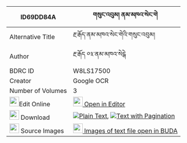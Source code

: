 |ID69DD84A|གསུང་འབུམ། ནམ་མཁའ་སེང་གེ 
| --- | --- 
|Alternative Title |རྔ་རྒོད་ནམ་མཁའ་སེང་གེའི་གསུང་འབུམ།
|Author| རྔ་རྒོད ༠༣་ནམ་མཁའ་སེངྒེ
|BDRC ID | W8LS17500
|Creator | Google OCR
|Number of Volumes| 3
|<img width="25" src="https://img.icons8.com/color/25/000000/edit-property.png">Edit Online| [<img width="25" src="https://avatars.githubusercontent.com/u/45091458?s=200&v=4"> Open in Editor](http://editor.openpecha.org/ID69DD84A)
|<img width="25" src="https://img.icons8.com/fluent/48/000000/download-2.png"/>  Download | [![](https://img.icons8.com/color/20/000000/txt.png)Plain Text](https://github.com/Openpecha/ID69DD84A/releases/download/v2/sungbum_namkha_senge_plain_ID69DD84A.zip), [![](https://img.icons8.com/color/20/000000/txt.png)Text with Pagination](https://github.com/Openpecha/ID69DD84A/releases/download/v2/sungbum_namkha_senge_pages_ID69DD84A.zip)
|<img width="25" src="https://img.icons8.com/plasticine/100/000000/pictures-folder.png"/>  Source Images | [<img width="25" src="https://library.bdrc.io/icons/BUDA-small.svg"> Images of text file open in BUDA](https://library.bdrc.io/show/bdr:W8LS17500)